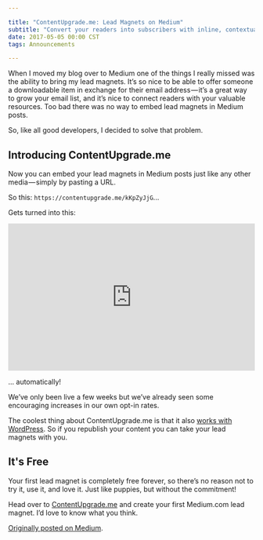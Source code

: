 ```yaml
---

title: "ContentUpgrade.me: Lead Magnets on Medium"
subtitle: "Convert your readers into subscribers with inline, contextual lead magnets, opt-in forms, and calls to action"
date: 2017-05-05 00:00 CST
tags: Announcements

---
```


When I moved my blog over to Medium one of the things I really missed was the ability to bring my lead magnets. It’s so nice to be able to offer someone a downloadable item in exchange for their email address — it’s a great way to grow your email list, and it’s nice to connect readers with your valuable resources. Too bad there was no way to embed lead magnets in Medium posts.

So, like all good developers, I decided to solve that problem.

## Introducing ContentUpgrade.me

Now you can embed your lead magnets in Medium posts just like any other media — simply by pasting a URL.

So this: `https://contentupgrade.me/kKpZyJjG`...

Gets turned into this:

<div style="width: 100%; position: relative;">
  <iframe scrolling="no" width="100%" height="300" frameborder="0" border="no" src="https://contentupgrade.me/kKpZyJjG.html?ref="></iframe>
</div>

... automatically!

We’ve only been live a few weeks but we’ve already seen some encouraging increases in our own opt-in rates.

The coolest thing about ContentUpgrade.me is that it also [works with WordPress](https://contentupgrade.me/help/wordpress). So if you republish your content you can take your lead magnets with you.

## It's Free

Your first lead magnet is completely free forever, so there’s no reason not to try it, use it, and love it. Just like puppies, but without the commitment!

Head over to [ContentUpgrade.me](https://contentupgrade.me?ref=boosterstage.com) and create your first Medium.com lead magnet. I’d love to know what you think.

[Originally posted on Medium](https://medium.com/contentupgrademe/lead-magnets-on-medium-yes-we-can-54a606267bc7).

